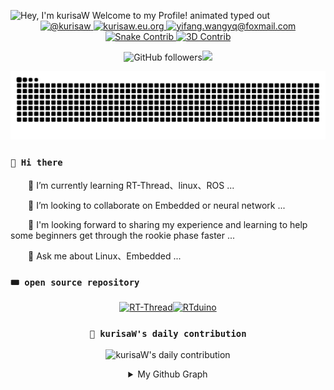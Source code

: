 <img src="https://readme-typing-svg.demolab.com?font=Operator+Mono&size=37&duration=2800&pause=2000&color=176EFFE6&center=true&vCenter=true&width=940&height=50&lines=Hey%2C+I'm+kurisaW+Welcome+to+my+Profile!" align="middle" alt="Hey, I'm kurisaW Welcome to my Profile! animated typed out">

<div align="center">

   <a href="https://github.com/kurisaW">
      <img src="https://img.shields.io/badge/GitHub-%40kurisaw-181717?style=flat-square&logo=github" 
      alt="@kurisaw" />
   </a>
   <a href="https://kurisaw.eu.org/">
      <img src="https://img.shields.io/badge/website-kurisaw.eu.org-brightgreen?style=flat-square"
      alt="kurisaw.eu.org" />
   </a>
   <a href="mailto:yifang.wangyq@foxmail.com">
      <img src="https://img.shields.io/badge/Email-yifang.wangyq@foxmail.com-blue?style=flat-square&logo=gmail" 
      alt="yifang.wangyq@foxmail.com"/>
   </a>
   <a href="https://github.com/kurisaW/kurisaW/actions/workflows/snake.yml">
     <img src="https://github.com/kurisaW/kurisaW/actions/workflows/snake.yml/badge.svg" 
     alt="Snake Contrib">  
   </a>
      <a href="https://github.com/kurisaW/kurisaW/actions/workflows/contrib.yml">
     <img src="https://github.com/kurisaW/kurisaW/actions/workflows/contrib.yml/badge.svg" 
     alt="3D Contrib">  
   </a>
 
  <img alt="GitHub followers" src="https://img.shields.io/github/followers/kurisaW?style=social" />![](https://komarev.com/ghpvc/?username=kurisaW&color=lightgrey)

</div>

<div align="center">
  <!-- Snake Code Contribution Map 贪吃蛇代码贡献图 -->
  <img src="https://github.com/kurisaW/KurisaW/blob/main/profile-snake-contrib/github-contribution-grid-snake.svg" />
</div>

### `👋 Hi there`

  <p>&emsp;&emsp;🌱 I’m currently learning RT-Thread、linux、ROS ...</p>
  <p>&emsp;&emsp;👯 I’m looking to collaborate on Embedded or neural network ...</p>
  <p>&emsp;&emsp;🤔 I'm looking forward to sharing my experience and learning to help some beginners get through the rookie phase faster ...</p>
  <p>&emsp;&emsp;💬 Ask me about Linux、Embedded ...</p>

### `🎟 open source repository`

<div align="center">
  
[![RT-Thread](https://github-readme-stats.vercel.app/api/pin/?username=RT-Thread&repo=rt-thread&theme=algolia&show_owner=true)](https://github.com/RT-Thread/rt-thread)[![RTduino](https://github-readme-stats.vercel.app/api/pin/?username=RTduino&repo=RTduino&theme=algolia&show_owner=true)](https://github.com/RTduino/RTduino)

### `📰 kurisaW's daily contribution`

<div align="center">

![kurisaW's daily contribution](https://repobeats.axiom.co/api/embed/eeb01331d4f53bb974e2472cc42eb830dc3e1880.svg "Repobeats analytics image")

</div>

<details>
  <summary>My Github Graph</summary>

### `🔭 KurisaW's GitHub stats`

<div align="center">

![kurisaW's GitHub stats](https://github-readme-stats.vercel.app/api?username=kurisaW&theme=algolia&show_icons=true)

</div>

### `📈 Streaks graph`

<div align="center">

<img src="https://streak-stats.demolab.com?    user=kurisaW&theme=highcontrast&hide_border=true&border_radius=0&ring=2100FA&background=000000&fire=0079FA&currStreakNum=0079FA&dates=0079FA&sideNums=0079FA&currStreakLabel=0079FA&stroke=0079FA&sideLabels=0079FA" height="200" alt="streaks graph"  />

</div>

### `📝 My Blog` [tick here](https://blog.csdn.net/qq_56914146?spm=1000.2115.3001.5343)

<div align="center">

![CSDN 数据](https://stats.justsong.cn/api/csdn?id=qq_56914146&theme=dark)

</div>

### `📊 GitHub Activity Graph`

<div align="center">

[![kurisaW's github activity graph](https://github-readme-activity-graph.vercel.app/graph?username=kurisaW&bg_color=000000&color=0079fa&line=2100fa&point=0079fa&area=true&hide_border=true)](https://github.com/ashutosh00710/github-readme-activity-graph)

</div>

</details>
